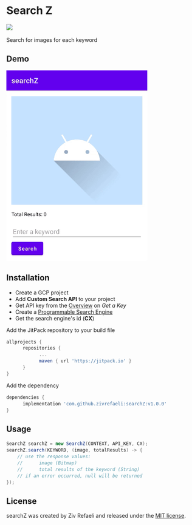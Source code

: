 # Search Z
[![](https://jitpack.io/v/zivrefaeli/searchZ.svg)](https://jitpack.io/#zivrefaeli/searchZ)

Search for images for each keyword

## Demo
![searchZ](/demo.gif)

## Installation
- Create a GCP project
- Add **Custom Search API** to your project
- Get API key from the [Overview](https://developers.google.com/custom-search/v1/overview) on *Get a Key*
- Create a [Programmable Search Engine](https://programmablesearchengine.google.com/about)
- Get the search engine's id (**CX**)

Add the JitPack repository to your build file
```gradle
allprojects {
      repositories {
            ...
            maven { url 'https://jitpack.io' }
      }
}
```

Add the dependency
```gradle
dependencies {
      implementation 'com.github.zivrefaeli:searchZ:v1.0.0'
}
```

## Usage
```java
SearchZ searchZ = new SearchZ(CONTEXT, API_KEY, CX);
searchZ.search(KEYWORD, (image, totalResults) -> {
    // use the response values:
    //      image (Bitmap)
    //      total results of the keyword (String)
    // if an error occurred, null will be returned
});
```

## License
searchZ was created by Ziv Refaeli and released under the [MIT license](https://github.com/zivrefaeli/searchZ/blob/master/LICENCE).
